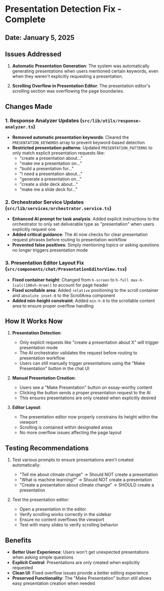 # Presentation Detection Fix - Complete

## Date: January 5, 2025

## Issues Addressed

1. **Automatic Presentation Generation**: The system was automatically generating presentations when users mentioned certain keywords, even when they weren't explicitly requesting a presentation.

2. **Scrolling Overflow in Presentation Editor**: The presentation editor's scrolling section was overflowing the page boundaries.

## Changes Made

### 1. Response Analyzer Updates (`src/lib/utils/response-analyzer.ts`)

- **Removed automatic presentation keywords**: Cleared the `PRESENTATION_KEYWORDS` array to prevent keyword-based detection
- **Restricted presentation patterns**: Updated `PRESENTATION_PATTERNS` to only match explicit presentation requests like:
  - "create a presentation about..."
  - "make me a presentation on..."
  - "build a presentation for..."
  - "I need a presentation about..."
  - "generate a presentation on..."
  - "create a slide deck about..."
  - "make me a slide deck for..."

### 2. Orchestrator Service Updates (`src/lib/services/orchestrator.service.ts`)

- **Enhanced AI prompt for task analysis**: Added explicit instructions to the orchestrator to only set deliverable type as "presentation" when users explicitly request one
- **Added critical guidance**: The AI now checks for clear presentation request phrases before routing to presentation workflow
- **Prevented false positives**: Simply mentioning topics or asking questions no longer triggers presentation mode

### 3. Presentation Editor Layout Fix (`src/components/chat/PresentationEditorView.tsx`)

- **Fixed container height**: Changed from `h-screen` to `h-full max-h-[calc(100vh-4rem)]` to account for page header
- **Fixed scrollable area**: Added `relative` positioning to the scroll container and `absolute inset-0` to the ScrollArea component
- **Added min-height constraint**: Added `min-h-0` to the scrollable content area to ensure proper overflow handling

## How It Works Now

1. **Presentation Detection**:
   - Only explicit requests like "create a presentation about X" will trigger presentation mode
   - The AI orchestrator validates the request before routing to presentation workflow
   - Users can still manually trigger presentations using the "Make Presentation" button in the chat UI

2. **Manual Presentation Creation**:
   - Users see a "Make Presentation" button on essay-worthy content
   - Clicking the button sends a proper presentation request to the AI
   - This ensures presentations are only created when explicitly desired

3. **Editor Layout**:
   - The presentation editor now properly constrains its height within the viewport
   - Scrolling is contained within designated areas
   - No more overflow issues affecting the page layout

## Testing Recommendations

1. Test various prompts to ensure presentations aren't created automatically:
   - "Tell me about climate change" → Should NOT create a presentation
   - "What is machine learning?" → Should NOT create a presentation
   - "Create a presentation about climate change" → SHOULD create a presentation

2. Test the presentation editor:
   - Open a presentation in the editor
   - Verify scrolling works correctly in the sidebar
   - Ensure no content overflows the viewport
   - Test with many slides to verify scrolling behavior

## Benefits

- **Better User Experience**: Users won't get unexpected presentations when asking simple questions
- **Explicit Control**: Presentations are only created when explicitly requested
- **Clean UI**: Fixed overflow issues provide a better editing experience
- **Preserved Functionality**: The "Make Presentation" button still allows easy presentation creation when needed
